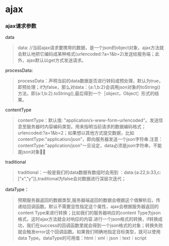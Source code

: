 # ajax

### ajax请求参数


data
>data: //当前ajax请求要携带的数据，是一个json的object对象，ajax方法就会默认地把它编码成某种格式(urlencoded:?a=1&b=2)发送给服务端；此外，ajax默认以get方式发送请求。

processData:
>processData：声明当前的data数据是否进行转码或预处理，默认为true，即预处理；if为false，那么对data：{a:1,b:2}会调用json对象的toString()方法，即{a:1,b:2}.toString(),最后得到一个［object，Object］形式的结果。

contentType
>contentType：默认值: "application/x-www-form-urlencoded"。发送信息至服务器时内容编码类型。用来指明当前请求的数据编码格式；urlencoded:?a=1&b=2；如果想以其他方式提交数据，比如contentType:"application/json"，即向服务器发送一个json字符串.注意：contentType:"application/json"一旦设定，data必须是json字符串，不能是json对象               

traditional
>traditional：一般是我们的data数据有数组时会用到 ：data:{a:22,b:33,c:["x","y"]},traditional为false会对数据进行深层次迭代；

dataType：
>预期服务器返回的数据类型,服务器端返回的数据会根据这个值解析后，传递给回调函数。默认不需要显性指定这个属性，ajax会根据服务器返回的content Type来进行转换；比如我们的服务器响应的content Type为json格式，这时ajax方法就会对响应的内容.进行一个json格式的转换，if转换成功，我们在success的回调函数里就会得到一个json格式的对象；转换失败就会触发error这个回调函数。如果我们明确地指定目标类型，就可以使用data Type。dataType的可用值：html｜xml｜json｜text｜script
